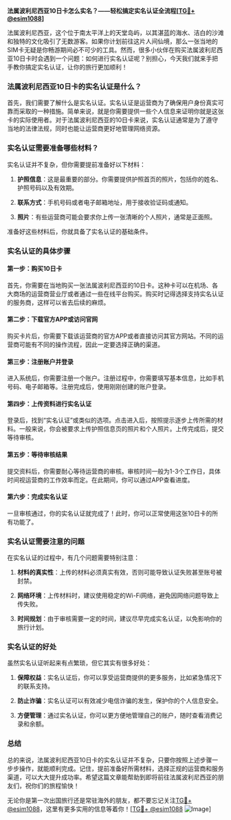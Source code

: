 **法属波利尼西亚10日卡怎么实名？——轻松搞定实名认证全流程[[TG💪+ @esim1088](https://t.me/s/esim1088)]**

法属波利尼西亚，这个位于南太平洋上的天堂岛屿，以其湛蓝的海水、洁白的沙滩和独特的文化吸引了无数游客。如果你计划前往这片人间仙境，那么一张当地的SIM卡无疑是你畅游期间必不可少的工具。然而，很多小伙伴在购买法属波利尼西亚10日卡时会遇到一个问题：如何进行实名认证呢？别担心，今天我们就来手把手教你搞定实名认证，让你的旅行更加顺利！

### 法属波利尼西亚10日卡的实名认证是什么？

首先，我们需要了解什么是实名认证。实名认证是运营商为了确保用户身份真实可靠而采取的一种措施。简单来说，就是你需要提供一些个人信息来证明你就是这张卡的实际使用者。对于法属波利尼西亚的10日卡来说，实名认证通常是为了遵守当地的法律法规，同时也能让运营商更好地管理网络资源。

### 实名认证需要准备哪些材料？

实名认证并不复杂，但你需要提前准备好以下材料：

1. **护照信息**：这是最重要的部分。你需要提供护照首页的照片，包括你的姓名、护照号码以及有效期。
   
2. **联系方式**：手机号码或者电子邮箱地址，用于接收验证码或通知。

3. **照片**：有些运营商可能会要求你上传一张清晰的个人照片，通常是正面照。

准备好这些材料后，你就具备了实名认证的基础条件。

### 实名认证的具体步骤

#### 第一步：购买10日卡

首先，你需要在当地购买一张法属波利尼西亚的10日卡。这种卡可以在机场、各大商场的运营商营业厅或者通过一些在线平台购买。购买时记得选择支持实名认证的服务商，这样可以省去后续的麻烦。

#### 第二步：下载官方APP或访问官网

购买卡片后，你需要下载该运营商的官方APP或者直接访问其官方网站。不同的运营商可能有不同的操作流程，因此一定要选择正确的渠道。

#### 第三步：注册账户并登录

进入系统后，你需要注册一个账户。注册过程中，你需要填写基本信息，比如手机号码、电子邮箱等。注册完成后，使用刚刚创建的账户登录。

#### 第四步：上传资料进行实名认证

登录后，找到“实名认证”或类似的选项。点击进入后，按照提示逐步上传所需的材料。一般来说，你会被要求上传护照信息页的照片和个人照片。上传完成后，提交等待审核。

#### 第五步：等待审核结果

提交资料后，你需要耐心等待运营商的审核。审核时间一般为1-3个工作日，具体时间视运营商的工作效率而定。在此期间，你可以通过APP查看进度。

#### 第六步：完成实名认证

一旦审核通过，你的实名认证就完成了！此时，你可以正常使用这张10日卡的所有功能了。

### 实名认证需要注意的问题

在实名认证的过程中，有几个问题需要特别注意：

1. **材料的真实性**：上传的材料必须真实有效，否则可能导致认证失败甚至账号被封禁。

2. **网络环境**：上传材料时，建议使用稳定的Wi-Fi网络，避免因网络问题导致上传失败。

3. **时间规划**：由于审核需要一定的时间，建议尽早完成实名认证，以免影响你的旅行计划。

### 实名认证的好处

虽然实名认证听起来有点繁琐，但它其实有很多好处：

1. **保障权益**：实名认证后，你可以享受运营商提供的更多服务，比如紧急情况下的联系支持。

2. **防止诈骗**：实名认证可以有效减少电信诈骗的发生，保护你的个人信息安全。

3. **方便管理**：通过实名认证，你可以更方便地管理自己的账户，随时查看消费记录和余额。

### 总结

总的来说，法属波利尼西亚10日卡的实名认证并不复杂，只要你按照上述步骤一步步操作，就能顺利完成。记住，提前准备好所需材料，选择正规的运营商和服务渠道，可以大大提升成功率。希望这篇文章能帮助到即将前往法属波利尼西亚的朋友们，祝你们的旅程愉快！

无论你是第一次出国旅行还是常驻海外的朋友，都不要忘记关注[TG💪+ @esim1088](https://t.me/s/esim1088)，这里有更多实用的信息等着你！[[TG💪+ @esim1088](https://t.me/s/esim1088) ![Image](https://i.postimg.cc/4NQfJmqS/Snipaste-2025-05-13-00-14-12.png)]